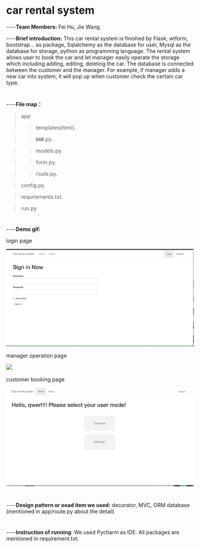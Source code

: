 # car rental system

----**Team Members:** Fei Hu, Jie Wang

----**Brief introduction:** This car rental system is finished by Flask, wtform, bootstrap... as package, Sqlalchemy as the database for user, Mysql as the database for storage, python as programming language. The rental system allows user to book the car and let manager easily operate the storage which including adding, editing, deleting the car. The database is connected between the customer and the manager. For example, if manager adds a new car into system, it will pop up when customer check the certain car type.  
#
----**File map：**
> app
>> templates(html). 

>> __init__.py. 

>> models.py. 

>> form.py. 

>> route.py. 

> config.py. 

> requirements.txt. 

> run.py  
#
----**Demo gif:**   


login page  

![](https://github.com/ITworkonline/car_rental_system/blob/main/gif/login.gif)  

manager operation page  

![](https://github.com/ITworkonline/car_rental_system/blob/main/gif/manager_page.gif) 

customer booking page  

![](https://github.com/ITworkonline/car_rental_system/blob/main/gif/customer.gif)   
 

  
   
    
#
----**Design pattern or ooad item we used:**  decorator, MVC, ORM database (mentioned in app/route.py about the detail)
#
----**Instruction of running**: We used Pycharm as IDE. All packages are mentioned in requirement.txt. 

